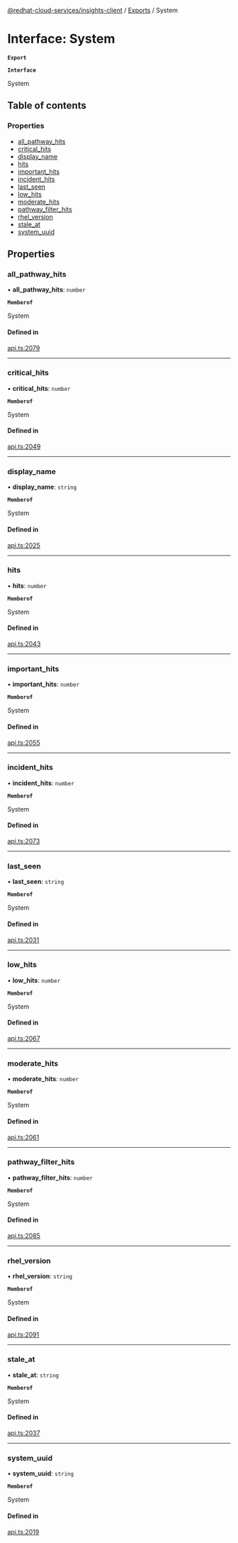 [@redhat-cloud-services/insights-client](../README.md) / [Exports](../modules.md) / System

# Interface: System

**`Export`**

**`Interface`**

System

## Table of contents

### Properties

- [all\_pathway\_hits](System.md#all_pathway_hits)
- [critical\_hits](System.md#critical_hits)
- [display\_name](System.md#display_name)
- [hits](System.md#hits)
- [important\_hits](System.md#important_hits)
- [incident\_hits](System.md#incident_hits)
- [last\_seen](System.md#last_seen)
- [low\_hits](System.md#low_hits)
- [moderate\_hits](System.md#moderate_hits)
- [pathway\_filter\_hits](System.md#pathway_filter_hits)
- [rhel\_version](System.md#rhel_version)
- [stale\_at](System.md#stale_at)
- [system\_uuid](System.md#system_uuid)

## Properties

### all\_pathway\_hits

• **all\_pathway\_hits**: `number`

**`Memberof`**

System

#### Defined in

[api.ts:2079](https://github.com/RedHatInsights/javascript-clients/blob/master/packages/insights/api.ts#L2079)

___

### critical\_hits

• **critical\_hits**: `number`

**`Memberof`**

System

#### Defined in

[api.ts:2049](https://github.com/RedHatInsights/javascript-clients/blob/master/packages/insights/api.ts#L2049)

___

### display\_name

• **display\_name**: `string`

**`Memberof`**

System

#### Defined in

[api.ts:2025](https://github.com/RedHatInsights/javascript-clients/blob/master/packages/insights/api.ts#L2025)

___

### hits

• **hits**: `number`

**`Memberof`**

System

#### Defined in

[api.ts:2043](https://github.com/RedHatInsights/javascript-clients/blob/master/packages/insights/api.ts#L2043)

___

### important\_hits

• **important\_hits**: `number`

**`Memberof`**

System

#### Defined in

[api.ts:2055](https://github.com/RedHatInsights/javascript-clients/blob/master/packages/insights/api.ts#L2055)

___

### incident\_hits

• **incident\_hits**: `number`

**`Memberof`**

System

#### Defined in

[api.ts:2073](https://github.com/RedHatInsights/javascript-clients/blob/master/packages/insights/api.ts#L2073)

___

### last\_seen

• **last\_seen**: `string`

**`Memberof`**

System

#### Defined in

[api.ts:2031](https://github.com/RedHatInsights/javascript-clients/blob/master/packages/insights/api.ts#L2031)

___

### low\_hits

• **low\_hits**: `number`

**`Memberof`**

System

#### Defined in

[api.ts:2067](https://github.com/RedHatInsights/javascript-clients/blob/master/packages/insights/api.ts#L2067)

___

### moderate\_hits

• **moderate\_hits**: `number`

**`Memberof`**

System

#### Defined in

[api.ts:2061](https://github.com/RedHatInsights/javascript-clients/blob/master/packages/insights/api.ts#L2061)

___

### pathway\_filter\_hits

• **pathway\_filter\_hits**: `number`

**`Memberof`**

System

#### Defined in

[api.ts:2085](https://github.com/RedHatInsights/javascript-clients/blob/master/packages/insights/api.ts#L2085)

___

### rhel\_version

• **rhel\_version**: `string`

**`Memberof`**

System

#### Defined in

[api.ts:2091](https://github.com/RedHatInsights/javascript-clients/blob/master/packages/insights/api.ts#L2091)

___

### stale\_at

• **stale\_at**: `string`

**`Memberof`**

System

#### Defined in

[api.ts:2037](https://github.com/RedHatInsights/javascript-clients/blob/master/packages/insights/api.ts#L2037)

___

### system\_uuid

• **system\_uuid**: `string`

**`Memberof`**

System

#### Defined in

[api.ts:2019](https://github.com/RedHatInsights/javascript-clients/blob/master/packages/insights/api.ts#L2019)
